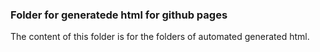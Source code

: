 ### Folder for generatede html for github pages

The content of this folder is for the folders of automated generated html.

